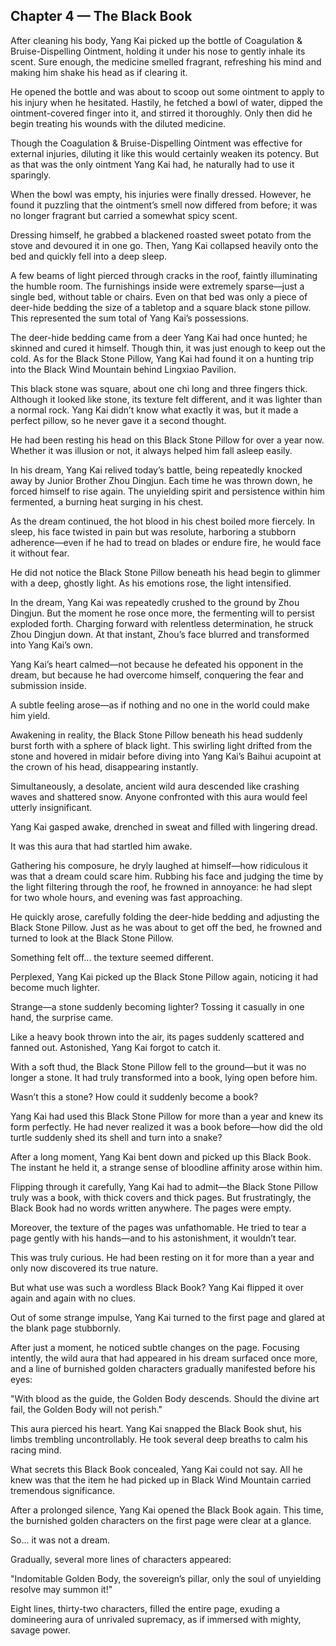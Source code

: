 ## Chapter 4 — The Black Book

After cleaning his body, Yang Kai picked up the bottle of Coagulation & Bruise-Dispelling Ointment, holding it under his nose to gently inhale its scent. Sure enough, the medicine smelled fragrant, refreshing his mind and making him shake his head as if clearing it.

He opened the bottle and was about to scoop out some ointment to apply to his injury when he hesitated. Hastily, he fetched a bowl of water, dipped the ointment-covered finger into it, and stirred it thoroughly. Only then did he begin treating his wounds with the diluted medicine.

Though the Coagulation & Bruise-Dispelling Ointment was effective for external injuries, diluting it like this would certainly weaken its potency. But as that was the only ointment Yang Kai had, he naturally had to use it sparingly.

When the bowl was empty, his injuries were finally dressed. However, he found it puzzling that the ointment’s smell now differed from before; it was no longer fragrant but carried a somewhat spicy scent.

Dressing himself, he grabbed a blackened roasted sweet potato from the stove and devoured it in one go. Then, Yang Kai collapsed heavily onto the bed and quickly fell into a deep sleep.

A few beams of light pierced through cracks in the roof, faintly illuminating the humble room. The furnishings inside were extremely sparse—just a single bed, without table or chairs. Even on that bed was only a piece of deer-hide bedding the size of a tabletop and a square black stone pillow. This represented the sum total of Yang Kai’s possessions.

The deer-hide bedding came from a deer Yang Kai had once hunted; he skinned and cured it himself. Though thin, it was just enough to keep out the cold. As for the Black Stone Pillow, Yang Kai had found it on a hunting trip into the Black Wind Mountain  behind Lingxiao Pavilion.

This black stone was square, about one chi long and three fingers thick. Although it looked like stone, its texture felt different, and it was lighter than a normal rock. Yang Kai didn’t know what exactly it was, but it made a perfect pillow, so he never gave it a second thought.

He had been resting his head on this Black Stone Pillow for over a year now. Whether it was illusion or not, it always helped him fall asleep easily.

In his dream, Yang Kai relived today’s battle, being repeatedly knocked away by Junior Brother Zhou Dingjun. Each time he was thrown down, he forced himself to rise again. The unyielding spirit and persistence within him fermented, a burning heat surging in his chest.

As the dream continued, the hot blood in his chest boiled more fiercely. In sleep, his face twisted in pain but was resolute, harboring a stubborn adherence—even if he had to tread on blades or endure fire, he would face it without fear.

He did not notice the Black Stone Pillow beneath his head begin to glimmer with a deep, ghostly light. As his emotions rose, the light intensified.

In the dream, Yang Kai was repeatedly crushed to the ground by Zhou Dingjun. But the moment he rose once more, the fermenting will to persist exploded forth. Charging forward with relentless determination, he struck Zhou Dingjun down. At that instant, Zhou’s face blurred and transformed into Yang Kai’s own.

Yang Kai’s heart calmed—not because he defeated his opponent in the dream, but because he had overcome himself, conquering the fear and submission inside.

A subtle feeling arose—as if nothing and no one in the world could make him yield.

Awakening in reality, the Black Stone Pillow beneath his head suddenly burst forth with a sphere of black light. This swirling light drifted from the stone and hovered in midair before diving into Yang Kai’s Baihui acupoint at the crown of his head, disappearing instantly.

Simultaneously, a desolate, ancient wild aura descended like crashing waves and shattered snow. Anyone confronted with this aura would feel utterly insignificant.

Yang Kai gasped awake, drenched in sweat and filled with lingering dread.

It was this aura that had startled him awake.

Gathering his composure, he dryly laughed at himself—how ridiculous it was that a dream could scare him. Rubbing his face and judging the time by the light filtering through the roof, he frowned in annoyance: he had slept for two whole hours, and evening was fast approaching.

He quickly arose, carefully folding the deer-hide bedding and adjusting the Black Stone Pillow. Just as he was about to get off the bed, he frowned and turned to look at the Black Stone Pillow.

Something felt off... the texture seemed different.

Perplexed, Yang Kai picked up the Black Stone Pillow again, noticing it had become much lighter.

Strange—a stone suddenly becoming lighter? Tossing it casually in one hand, the surprise came.

Like a heavy book thrown into the air, its pages suddenly scattered and fanned out. Astonished, Yang Kai forgot to catch it.

With a soft thud, the Black Stone Pillow fell to the ground—but it was no longer a stone. It had truly transformed into a book, lying open before him.

Wasn’t this a stone? How could it suddenly become a book?

Yang Kai had used this Black Stone Pillow for more than a year and knew its form perfectly. He had never realized it was a book before—how did the old turtle suddenly shed its shell and turn into a snake?

After a long moment, Yang Kai bent down and picked up this Black Book. The instant he held it, a strange sense of bloodline affinity arose within him.

Flipping through it carefully, Yang Kai had to admit—the Black Stone Pillow truly was a book, with thick covers and thick pages. But frustratingly, the Black Book had no words written anywhere. The pages were empty.

Moreover, the texture of the pages was unfathomable. He tried to tear a page gently with his hands—and to his astonishment, it wouldn’t tear.

This was truly curious. He had been resting on it for more than a year and only now discovered its true nature.

But what use was such a wordless Black Book? Yang Kai flipped it over again and again with no clues.

Out of some strange impulse, Yang Kai turned to the first page and glared at the blank page stubbornly.

After just a moment, he noticed subtle changes on the page. Focusing intently, the wild aura that had appeared in his dream surfaced once more, and a line of burnished golden characters gradually manifested before his eyes:

"With blood as the guide, the Golden Body descends. Should the divine art fail, the Golden Body will not perish."

This aura pierced his heart. Yang Kai snapped the Black Book shut, his limbs trembling uncontrollably. He took several deep breaths to calm his racing mind.

What secrets this Black Book concealed, Yang Kai could not say. All he knew was that the item he had picked up in Black Wind Mountain carried tremendous significance.

After a prolonged silence, Yang Kai opened the Black Book again. This time, the burnished golden characters on the first page were clear at a glance.

So... it was not a dream.

Gradually, several more lines of characters appeared:

"Indomitable Golden Body, the sovereign’s pillar, only the soul of unyielding resolve may summon it!"

Eight lines, thirty-two characters, filled the entire page, exuding a domineering aura of unrivaled supremacy, as if immersed with mighty, savage power.
